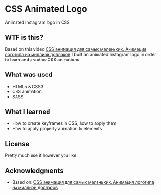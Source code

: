 # CSS Animated Logo

Animated Instagram logo in CSS

## WTF is this?

Based on this video [CSS анимация для самых маленьких. Анимация логотипа на миллион долларов](https://www.youtube.com/watch?v=YWjuEzhPYqs) 
I built an animated Instagram logo in order to learn and practice CSS animations

## What was used
* HTML5 & CSS3
* CSS animation
* SASS

## What I learned
* How to create keyframes in CSS, how to apply them
* How to apply properly animation to elements




## License

Pretty much use it however you like.

## Acknowledgments

* Based on: [CSS анимация для самых маленьких. Анимация логотипа на миллион долларов](https://www.youtube.com/watch?v=YWjuEzhPYqs) 


